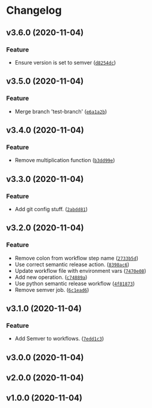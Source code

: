 # Changelog

<!--next-version-placeholder-->

## v3.6.0 (2020-11-04)
### Feature
* Ensure version is set to semver ([`d8254dc`](https://github.com/RyanFleck/Contraptions/commit/d8254dca326a31f9c34cb8ba3c06c8ef7fc73f97))

## v3.5.0 (2020-11-04)
### Feature
* Merge branch 'test-branch' ([`e6a1a2b`](https://github.com/RyanFleck/Contraptions/commit/e6a1a2bf2e7662b805319d090d1fffab483c7566))

## v3.4.0 (2020-11-04)
### Feature
* Remove multiplication function ([`b3dd99e`](https://github.com/RyanFleck/Contraptions/commit/b3dd99ef8b55e667c55f108821788d8fac593f07))

## v3.3.0 (2020-11-04)
### Feature
* Add git config stuff. ([`2abdd81`](https://github.com/RyanFleck/Contraptions/commit/2abdd816ad03efca7ec81cd61b08bd75ce474e57))

## v3.2.0 (2020-11-04)
### Feature
* Remove colon from workflow step name ([`2733b5d`](https://github.com/RyanFleck/Contraptions/commit/2733b5dad4f8d8abd4fbfd66992c9477a5e122dc))
* Use correct semantic release action. ([`8398ac6`](https://github.com/RyanFleck/Contraptions/commit/8398ac69e5a1eed73b7cca845216f759e92cec8e))
* Update workflow file with environment vars ([`7470e08`](https://github.com/RyanFleck/Contraptions/commit/7470e088fea098ab390a4a7def78df49d5c79bb0))
* Add new operation. ([`c74889a`](https://github.com/RyanFleck/Contraptions/commit/c74889aa1e7c63e8f83de9da952f1150fdbb3108))
* Use python semantic release workflow ([`4f81873`](https://github.com/RyanFleck/Contraptions/commit/4f81873dbf6b78a052aa4c1cde77a9d4ec1ed084))
* Remove semver job. ([`6c1ead6`](https://github.com/RyanFleck/Contraptions/commit/6c1ead6b16c66db6d4a5e27c4330c2b561fc28e3))

## v3.1.0 (2020-11-04)
### Feature
* Add Semver to workflows. ([`7edd1c3`](https://github.com/RyanFleck/Contraptions/commit/7edd1c366398e45821df51318d8dc2f0f24120ec))

## v3.0.0 (2020-11-04)


## v2.0.0 (2020-11-04)


## v1.0.0 (2020-11-04)

